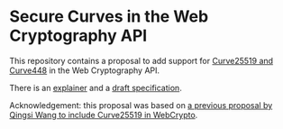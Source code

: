 # Secure Curves in the Web Cryptography API

This repository contains a proposal to add support for [Curve25519 and
Curve448](https://tools.ietf.org/html/rfc7748) in the Web Cryptography API.

There is an [explainer](./explainer.md) and a [draft specification](https://twiss.github.io/webcrypto-secure-curves/).

Acknowledgement: this proposal was based on [a previous proposal by Qingsi Wang
to include Curve25519 in WebCrypto](https://github.com/tQsW/webcrypto-curve25519).
